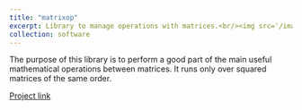```yaml
---
title: "matrixop"
excerpt: Library to manage operations with matrices.<br/><img src='/images/matrices.jpg' width="600">
collection: software
---
```


The purpose of this library is to perform a good part of the main useful mathematical operations between matrices. It runs only over squared matrices of the same order.

[Project link](https://github.com/JustWhit3/matrixop)

